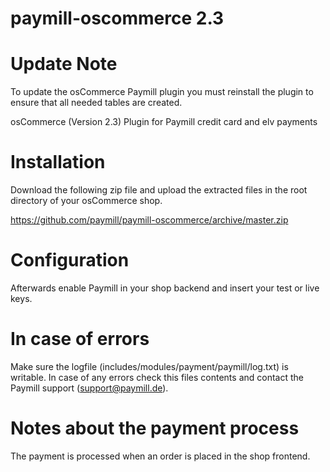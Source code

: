paymill-oscommerce 2.3
====================

# Update Note

To update the osCommerce Paymill plugin you must reinstall the plugin to ensure 
that all needed tables are created.

osCommerce (Version 2.3) Plugin for Paymill credit card and elv payments

# Installation

Download the following zip file and upload the extracted files in the root directory of your osCommerce shop.

https://github.com/paymill/paymill-oscommerce/archive/master.zip

# Configuration

Afterwards enable Paymill in your shop backend and insert your test or live keys.

# In case of errors

Make sure the logfile (includes/modules/payment/paymill/log.txt) is writable. In case of any errors check this files contents and contact the Paymill support (support@paymill.de).

# Notes about the payment process

The payment is processed when an order is placed in the shop frontend.